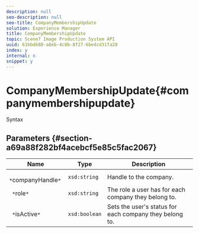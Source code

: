 ```yaml
---
description: null
seo-description: null
seo-title: CompanyMembershipUpdate
solution: Experience Manager
title: CompanyMembershipUpdate
topic: Scene7 Image Production System API
uuid: 61bbd688-a8eb-4c8b-8f27-6bedcd31fa28
index: y
internal: n
snippet: y
---
```


# CompanyMembershipUpdate{#companymembershipupdate}

 Syntax 

## Parameters {#section-a69a88f282bf4acebcf5e85c5fac2067}

|  Name  | Type  | Description  |
|---|---|---|
|  ` *`companyHandle`*`  | `xsd:string`  | Handle to the company.  |
|  ` *`role`*`  | `xsd:string`  | The role a user has for each company they belong to.  |
|  ` *`isActive`*`  | `xsd:boolean`  | Sets the user's status for each company they belong to.  |

